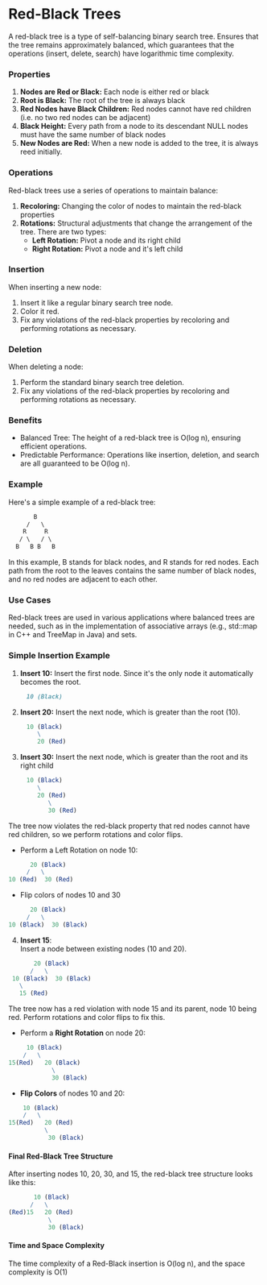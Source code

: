 # Red-Black Trees

A red-black tree is a type of self-balancing binary search tree. Ensures that the tree remains approximately balanced, which guarantees that the operations (insert, delete, search) have logarithmic time complexity.

### Properties

1. **Nodes are Red or Black:** Each node is either red or black
2. **Root is Black:** The root of the tree is always black
3. **Red Nodes have Black Children:** Red nodes cannot have red children (i.e. no two red nodes can be adjacent)
4. **Black Height:** Every path from a node to its descendant NULL nodes must have the same number of black nodes
5. **New Nodes are Red:** When a new node is added to the tree, it is always reed initially.


### Operations

Red-black trees use a series of operations to maintain balance:

1. **Recoloring:** Changing the color of nodes to maintain the red-black properties
2. **Rotations:** Structural adjustments that change the arrangement of the tree. There are two types:
    * **Left Rotation:** Pivot a node and its right child
    * **Right Rotation:** Pivot a node and it's left child

### Insertion

When inserting a new node:

1. Insert it like a regular binary search tree node.
2. Color it red.
3. Fix any violations of the red-black properties by recoloring and performing rotations as necessary.


### Deletion

When deleting a node:

1. Perform the standard binary search tree deletion.
2. Fix any violations of the red-black properties by recoloring and performing rotations as necessary.

### Benefits
* Balanced Tree: The height of a red-black tree is O(log n), ensuring efficient operations.
* Predictable Performance: Operations like insertion, deletion, and search are all guaranteed to be O(log n).


### Example

Here's a simple example of a red-black tree:

```css
       B
     /   \
    R     R
   / \   / \
  B   B B   B

```

In this example, B stands for black nodes, and R stands for red nodes. Each path from the root to the leaves contains the same number of black nodes, and no red nodes are adjacent to each other.

### Use Cases

Red-black trees are used in various applications where balanced trees are needed, such as in the implementation of associative arrays (e.g., std::map in C++ and TreeMap in Java) and sets.


### Simple Insertion Example

1. **Insert 10:** Insert the first node. Since it's the only node it automatically becomes the root.
```markdown
     10 (Black)
```

2. **Insert 20:** Insert the next node, which is greater than the root (10).

```mathematica
     10 (Black)
        \
        20 (Red)
```


3. **Insert 30:** Insert the next node, which is greater than the root and its right child
```mathematica
     10 (Black)
        \
        20 (Red)
           \
           30 (Red)

```
The tree now violates the red-black property that red nodes cannot have red children, so we perform rotations and color flips.

* Perform a Left Rotation on node 10:
```mathematica
      20 (Black)
     /   \
10 (Red)  30 (Red)
```

* Flip colors of nodes 10 and 30
```mathematica
      20 (Black)
     /   \
10 (Black)  30 (Black)

```

4. **Insert 15**:  
Insert a node between existing nodes (10 and 20).

```mathematica
       20 (Black)
      /   \
 10 (Black)  30 (Black)
   \
   15 (Red)
```

The tree now has a red violation with node 15 and its parent, node 10 being red. Perform rotations and color flips to fix this.

- Perform a **Right Rotation** on node 20:
```mathematica
     10 (Black)
    /   \
15(Red)   20 (Black)
            \
            30 (Black)
```

- **Flip Colors** of nodes 10 and 20:

```mathematica
    10 (Black)
    /   \
15(Red)   20 (Red)
          \
           30 (Black)
```

#### Final Red-Black Tree Structure

After inserting nodes 10, 20, 30, and 15, the red-black tree structure looks like this:


```mathematica
       10 (Black)
      /   \
(Red)15   20 (Red)
           \
           30 (Black)
```

#### Time and Space Complexity

The time complexity of a Red-Black insertion is O(log n), and the space complexity is O(1)